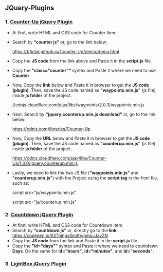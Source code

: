 ## JQuery-Plugins
### 1. <ins> Counter-Up jQuery Plugin </ins>
- At first, write HTML and CSS code for Counter Item.
- Search by **"counter js"** or, go to the link below:

  https://bfintal.github.io/Counter-Up/demo/demo.html
- Copy the **JS code** from the link above and Paste it in the **script.js** file.
- Copy the **"class="counter""** syntex and Paste it where we need to use **Counter**.
- Now, Copy the **link** below and Paste it in browser to get the **JS code (plugin)**. Then, save the JS code named as **"waypoints.min.js"** (js file) inside **js folder** of the project.

  //cdnjs.cloudflare.com/ajax/libs/waypoints/2.0.3/waypoints.min.js
- Next, Search by **"jquery.counterup.min.js download"** or, go to the link below:

  https://cdnjs.com/libraries/Counter-Up
- Now, Copy the **URL** below and Paste it in browser to get the **JS code (plugin)**. Then, save the JS code named as **"counterup.min.js"** (js file) inside **js folder** of the project.

  https://cdnjs.cloudflare.com/ajax/libs/Counter-Up/1.0.0/jquery.counterup.min.js
- Lastly, we need to link the two JS file (**"waypoints.min.js"** and **"counterup.min.js"**) with the Project using the **script tag** in the html file, such as:

  script src="js/waypoints.min.js"
  
  script src="js/counterup.min.js"

### 2. <ins> Countdown jQuery Plugin </ins>
* At first, write HTML and CSS code for Countdown Item.
* Search by **"countdown js"** or, directly go to the **link**:
  https://codepen.io/AllThingsSmitty/pen/JJavZN
* Copy the **JS code** from the link and Paste it in the **script.js** file.
* Copy the **"id="days""** syntex and Paste it where we need to countdown **Days**. Do the same for  **id="hours"**,  **id="minutes"**, and **id="seconds"**.
### 3. <ins> LightBox jQuery Plugin </ins>
